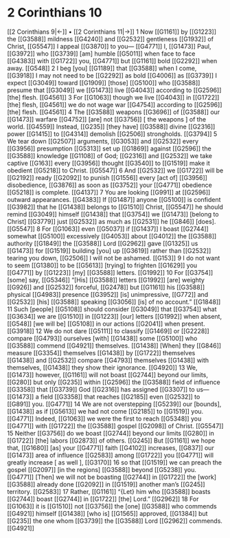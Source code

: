 # 2 Corinthians 10
[[2 Corinthians 9|←]] • [[2 Corinthians 11|→]]
1 Now [[G1161]] by [[G1223]] the [[G3588]] mildness [[G4240]] and [[G2532]] gentleness [[G1932]] of Christ, [[G5547]] I appeal [[G3870]] to you— [[G4771]] I, [[G1473]] Paul, [[G3972]] who [[G3739]] [am] humble [[G5011]] when face to face [[G4383]] with [[G1722]] you, [[G4771]] but [[G1161]] bold [[G2292]] when away. [[G548]] 
2 I beg [you] [[G1189]] that [[G3588]] when I come, [[G3918]] I may not need to be [[G2292]] as bold [[G4006]] as [[G3739]] I expect [[G3049]] toward [[G1909]] [those] [[G5100]] who [[G3588]] presume that [[G3049]] we [[G1473]] live [[G4043]] according to [[G2596]] [the] flesh. [[G4561]] 
3 For [[G1063]] though we live [[G4043]] in [[G1722]] [the] flesh, [[G4561]] we do not wage war [[G4754]] according to [[G2596]] [the] flesh. [[G4561]] 
4 The [[G3588]] weapons [[G3696]] of [[G3588]] our [[G1473]] warfare [[G4752]] [are] not [[G3756]] [ the weapons ] of the world. [[G4559]] Instead, [[G235]] [they have] [[G3588]] divine [[G2316]] power [[G1415]] to [[G4314]] demolish [[G2506]] strongholds. [[G3794]] 
5 We tear down [[G2507]] arguments, [[G3053]] and [[G2532]] every [[G3956]] presumption [[G5313]] set up [[G1869]] against [[G2596]] the [[G3588]] knowledge [[G1108]] of God; [[G2316]] and [[G2532]] we take captive [[G163]] every [[G3956]] thought [[G3540]] to [[G1519]] make it obedient [[G5218]] to Christ. [[G5547]] 
6 And [[G2532]] we [[G1722]] will be [[G2192]] ready [[G2092]] to punish [[G1556]] every [act of] [[G3956]] disobedience, [[G3876]] as soon as [[G3752]] your [[G4771]] obedience [[G5218]] is complete. [[G4137]] 
7 You are looking [[G991]] at [[G2596]] outward appearances. [[G4383]] If [[G1487]] anyone [[G5100]] is confident [[G3982]] that he [[G1438]] belongs to [[G1510]] Christ, [[G5547]] he should remind [[G3049]] himself [[G1438]] that [[G3754]] we [[G1473]] [belong to Christ] [[G3779]] just [[G2532]] as much as [[G2531]] he [[G846]] [does]. [[G5547]] 
8 For [[G1063]] even [[G5037]] if [[G1437]] I boast [[G2744]] somewhat [[G5100]] excessively [[G4053]] about [[G4012]] the [[G3588]] authority [[G1849]] the [[G3588]] Lord [[G2962]] gave [[G1325]] us [[G1473]] for [[G1519]] building [you] up [[G3619]] rather than [[G2532]] tearing you down, [[G2506]] I will not be ashamed. [[G153]] 
9 I do not want to seem [[G1380]] to be [[G5613]] [trying] to frighten [[G1629]] you [[G4771]] by [[G1223]] [my] [[G3588]] letters. [[G1992]] 
10 For [[G3754]] [some] say, [[G5346]] “[His] [[G3588]] letters [[G1992]] [are] weighty [[G926]] and [[G2532]] forceful, [[G2478]] but [[G1161]] his [[G3588]] physical [[G4983]] presence [[G3952]] [is] unimpressive, [[G772]] and [[G2532]] [his] [[G3588]] speaking [[G3056]] [is] of no account.” [[G1848]] 
11 Such [people] [[G5108]] should consider [[G3049]] that [[G3754]] what [[G3634]] we are [[G1510]] in [[G1223]] [our] letters [[G1992]] when absent, [[G548]] [we will be] [[G5108]] in our actions [[G2041]] when present. [[G3918]] 
12 We do not dare [[G5111]] to classify [[G1469]] or [[G2228]] compare [[G4793]] ourselves [with] [[G1438]] some [[G5100]] who [[G3588]] commend [[G4921]] themselves. [[G1438]] [When] they [[G846]] measure [[G3354]] themselves [[G1438]] by [[G1722]] themselves [[G1438]] and [[G2532]] compare [[G4793]] themselves [[G1438]] with themselves, [[G1438]] they show their ignorance. [[G4920]] 
13 We, [[G1473]] however, [[G1161]] will not boast [[G2744]] beyond our limits, [[G280]] but only [[G235]] within [[G2596]] the [[G3588]] field of influence [[G3358]] that [[G3739]] God [[G2316]] has assigned [[G3307]] to us— [[G1473]] a field [[G3358]] that reaches [[G2185]] even [[G2532]] to [[G891]] you. [[G4771]] 
14 We are not overstepping [[G5239]] our [bounds], [[G1438]] as if [[G5613]] we had not come [[G2185]] to [[G1519]] you. [[G4771]] Indeed, [[G1063]] we were the first to reach [[G5348]] you [[G4771]] with [[G1722]] the [[G3588]] gospel [[G2098]] of Christ. [[G5547]] 
15 Neither [[G3756]] do we boast [[G2744]] beyond our limits [[G280]] in [[G1722]] [the] labors [[G2873]] of others. [[G245]] But [[G1161]] we hope that, [[G1680]] [as] your [[G4771]] faith [[G4102]] increases, [[G837]] our [[G1473]] area of influence [[G2583]] among [[G1722]] you [[G4771]] will greatly increase [ as well ], [[G3170]] 
16 so that [[G1519]] we can preach the gospel [[G2097]] [in the regions] [[G3588]] beyond [[G5238]] you. [[G4771]] [Then] we will not be boasting [[G2744]] in [[G1722]] the [work] [[G3588]] already done [[G2092]] in [[G1519]] another man’s [[G245]] territory. [[G2583]] 
17 Rather, [[G1161]] “{Let} him who [[G3588]] boasts [[G2744]] boast [[G2744]] in [[G1722]] [the] Lord.” [[G2962]] 
18 For [[G1063]] it is [[G1510]] not [[G3756]] the [one] [[G3588]] who commends [[G4921]] himself [[G1438]] [who is] [[G1565]] approved, [[G1384]] but [[G235]] the one whom [[G3739]] the [[G3588]] Lord [[G2962]] commends. [[G4921]] 
